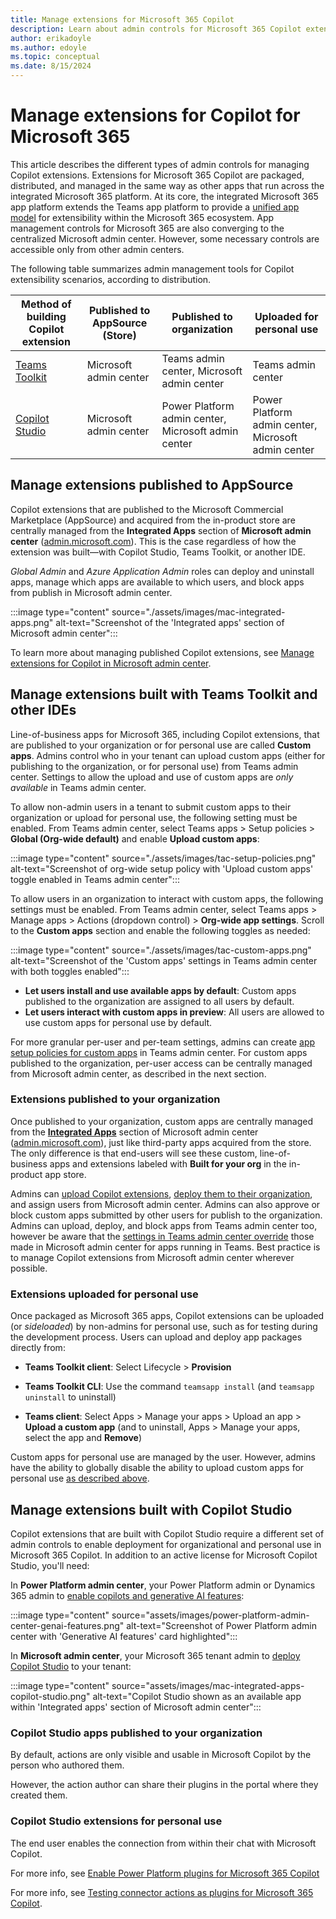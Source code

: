 ```yaml
---
title: Manage extensions for Microsoft 365 Copilot
description: Learn about admin controls for Microsoft 365 Copilot extensions
author: erikadoyle
ms.author: edoyle
ms.topic: conceptual
ms.date: 8/15/2024
---
```


# Manage extensions for Copilot for Microsoft 365

This article describes the different types of admin controls for managing Copilot extensions. Extensions for Microsoft 365 Copilot are packaged, distributed, and managed in the same way as other apps that run across the integrated Microsoft 365 platform. At its core, the integrated Microsoft 365 app platform extends the Teams app platform to provide a [unified app model](extensions-are-apps.md) for extensibility within the Microsoft 365 ecosystem. App management controls for Microsoft 365 are also converging to the centralized Microsoft admin center. However, some necessary controls are accessible only from other admin centers.

The following table summarizes admin management tools for Copilot extensibility scenarios, according to distribution.

| Method of building Copilot extension | Published to AppSource (Store) | Published to organization | Uploaded for personal use|
|----------|-----------|------------|-----------|
|[Teams Toolkit](#manage-extensions-built-with-teams-toolkit) | Microsoft admin center | Teams admin center, Microsoft admin center| Teams admin center|
|[Copilot Studio](#manage-extensions-built-with-copilot-studio)| Microsoft admin center| Power Platform admin center, Microsoft admin center | Power Platform admin center, Microsoft admin center|

## Manage extensions published to AppSource

Copilot extensions that are published to the Microsoft Commercial Marketplace (AppSource) and acquired from the in-product store are centrally managed from the **Integrated Apps** section of **Microsoft admin center** ([admin.microsoft.com](https://admin.microsoft.com)). This is the case regardless of how the extension was built—with Copilot Studio, Teams Toolkit, or another IDE.

*Global Admin* and *Azure Application Admin* roles can deploy and uninstall apps, manage which apps are available to which users, and block apps from publish in Microsoft admin center.

:::image type="content" source="./assets/images/mac-integrated-apps.png" alt-text="Screenshot of the 'Integrated apps' section of Microsoft admin center":::

To learn more about managing published Copilot extensions, see [Manage extensions for Copilot in Microsoft admin center](/microsoft-365/admin/manage/manage-plugins-for-copilot-in-integrated-apps?context=/microsoft-365-copilot/extensibility/context).

## Manage extensions built with Teams Toolkit and other IDEs

Line-of-business apps for Microsoft 365, including Copilot extensions, that are published to your organization or for personal use are called **Custom apps**. Admins control who in your tenant can upload custom apps (either for publishing to the organization, or for personal use) from Teams admin center. Settings to allow the upload and use of custom apps are *only available* in Teams admin center. 

To allow non-admin users in a tenant to submit custom apps to their organization or upload for personal use, the following setting must be enabled. From Teams admin center, select Teams apps > Setup policies > **Global (Org-wide default)** and enable **Upload custom apps**:

:::image type="content" source="./assets/images/tac-setup-policies.png" alt-text="Screenshot of org-wide setup policy with 'Upload custom apps' toggle enabled in Teams admin center":::

To allow users in an organization to interact with custom apps, the following settings must be enabled. From Teams admin center, select Teams apps > Manage apps > Actions (dropdown control) > **Org-wide app settings**. Scroll to the **Custom apps** section and enable the following toggles as needed:

:::image type="content" source="./assets/images/tac-custom-apps.png" alt-text="Screenshot of the 'Custom apps' settings in Teams admin center with both toggles enabled":::

- **Let users install and use available apps by default**: Custom apps published to the organization are assigned to all users by default.
- **Let users interact with custom apps in preview**: All users are allowed to use custom apps for personal use by default.

For more granular per-user and per-team settings, admins can create [app setup policies for custom apps](/microsoftteams/teams-custom-app-policies-and-settings#app-setup-policy-settings-for-custom-apps) in Teams admin center. For custom apps published to the organization, per-user access can be centrally managed from Microsoft admin center, as described in the next section.

### Extensions published to your organization

Once published to your organization, custom apps are centrally managed from the [**Integrated Apps**](/microsoft-365/admin/manage/manage-plugins-for-copilot-in-integrated-apps?context=/microsoft-365-copilot/extensibility/context) section of Microsoft admin center ([admin.microsoft.com](https://admin.microsoft.com)), just like third-party apps acquired from the store. The only difference is that end-users will see these custom, line-of-business apps and extensions labeled with **Built for your org** in the in-product app store.

Admins can [upload Copilot extensions](/microsoft-365/admin/manage/teams-apps-work-on-outlook-and-m365#upload-custom-teams-apps-that-work-on-outlook-and-the-microsoft-365-app), [deploy them to their organization](/microsoft-365/admin/manage/teams-apps-work-on-outlook-and-m365#deploy-a-teams-app-that-works-on-outlook-and-the-microsoft-365-app-via-the-integrated-apps-portal), and assign users from Microsoft admin center. Admins can also approve or block custom apps submitted by other users for publish to the organization. Admins can upload, deploy, and block apps from Teams admin center too, however be aware that the [settings in Teams admin center override](/microsoft-365/admin/manage/teams-apps-work-on-outlook-and-m365#what-happens-to-your-settings-on-teams-and-outlook) those made in Microsoft admin center for apps running in Teams. Best practice is to manage Copilot extensions from Microsoft admin center wherever possible.

### Extensions uploaded for personal use

Once packaged as Microsoft 365 apps, Copilot extensions can be uploaded (or *sideloaded*) by non-admins for personal use, such as for testing during the development process. Users can upload and deploy app packages directly from:

- **Teams Toolkit client**: Select Lifecycle > **Provision**

- **Teams Toolkit CLI**: Use the command `teamsapp install` (and `teamsapp uninstall` to uninstall)

- **Teams client**: Select Apps > Manage your apps > Upload an app > **Upload a custom app** (and to uninstall, Apps > Manage your apps, select the app and **Remove**)

Custom apps for personal use are managed by the user. However, admins have the ability to globally disable the ability to upload custom apps for personal use [as described above](#manage-extensions-built-with-teams-toolkit-and-other-ides).

## Manage extensions built with Copilot Studio

Copilot extensions that are built with Copilot Studio require a different set of admin controls to enable deployment for organizational and personal use in Microsoft 365 Copilot. In addition to an active license for Microsoft Copilot Studio, you'll need:

 In **Power Platform admin center**, your Power Platform admin or Dynamics 365 admin to [enable copilots and generative AI features](/power-platform/admin/geographical-availability-copilot):

:::image type="content" source="assets/images/power-platform-admin-center-genai-features.png" alt-text="Screenshot of Power Platform admin center with 'Generative AI features' card highlighted":::
    
In **Microsoft admin center**, your Microsoft 365 tenant admin to [deploy Copilot Studio](/microsoft-copilot-studio/copilot-plugins-overview#deploy-the-microsoft-copilot-studio-app-admin) to your tenant:

:::image type="content" source="assets/images/mac-integrated-apps-copilot-studio.png" alt-text="Copilot Studio shown as an available app within 'Integrated apps' section of Microsoft admin center":::

### Copilot Studio apps published to your organization

By default, actions are only visible and usable in Microsoft Copilot by the person who authored them.

However, the action author can share their plugins in the portal where they created them.

### Copilot Studio extensions for personal use

The end user enables the connection from within their chat with Microsoft Copilot.

For more info, see [Enable Power Platform plugins for Microsoft 365 Copilot](/microsoft-copilot-studio/copilot-plugins-overview?context=microsoft-365-copilot/extensibility/context)

For more info, see [Testing connector actions as plugins for Microsoft 365 Copilot](/microsoft-copilot-studio/copilot-plugins-overview?context=microsoft-365-copilot/extensibility/context). 

